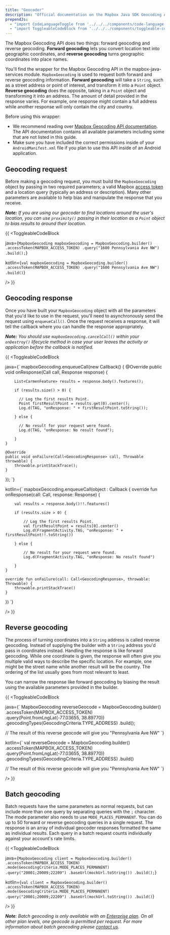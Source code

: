 ```yaml
---
title: "Geocoder"
description: "Official documentation on the Mapbox Java SDK Geocoding API"
prependJs:
  - "import CodeLanguageToggle from '../../../components/code-language-toggle';"
  - "import ToggleableCodeBlock from '../../../components/toggleable-code-block';"
---
```


The Mapbox Geocoding API does two things: forward geocoding and reverse geocoding. **Forward geocoding** lets you convert location text into geographic coordinates, and **reverse geocoding** turns geographic coordinates into place names.

You'll find the wrapper for the Mapbox Geocoding API in the mapbox-java-services module. `MapboxGeocoding` is used to request both forward and reverse geocoding information. **Forward geocoding** will take a `String`, such as a street address or point of interest, and transform it into a `Point` object. **Reverse geocoding** does the opposite, taking in a `Point` object and transforming it into an address. The amount of detail provided in the response varies. For example, one response might contain a full address while another response will only contain the city and country.

Before using this wrapper:

- We recommend reading over [Mapbox Geocoding API documentation](https://www.mapbox.com/api-documentation/search/#geocoding). The API documentation contains all available parameters including some that are not listed in this guide.
- Make sure you have included the correct permissions inside of your `AndroidManifest.xml` file if you plan to use this API inside of an Android application.

## Geocoding request

Before making a geocoding request, you must build the `MapboxGeocoding` object by passing in two required parameters; a valid Mapbox [access token](https://www.mapbox.com/help/define-access-token/) and a location query (typically an address or description). Many other parameters are available to help bias and manipulate the response that you receive.

_**Note:** If you are using our geocoder to find locations around the user's location, you can use `proximity()` passing in their location as a `Point` object to bias results to around their location._

{{
<CodeLanguageToggle id="geocoding-request" />
<ToggleableCodeBlock

java={`
MapboxGeocoding mapboxGeocoding = MapboxGeocoding.builder()
  .accessToken(MAPBOX_ACCESS_TOKEN)
  .query("1600 Pennsylvania Ave NW")
  .build();
`}

kotlin={`
val mapboxGeocoding = MapboxGeocoding.builder()
	.accessToken(MAPBOX_ACCESS_TOKEN)
	.query("1600 Pennsylvania Ave NW")
	.build()
`}

/>
}}

## Geocoding response

Once you have built your `MapboxGeocoding` object with all the parameters that you'd like to use in the request, you'll need to asynchronously send the request using `enqueueCall()`. Once the request receives a response, it will tell the callback where you can handle the response appropriately.

_**Note:** You should use `mapboxGeocoding.cancelCall()` within your `onDestroy()` lifecycle method in case your user leaves the activity or application before the callback is notified._

{{
<CodeLanguageToggle id="geocoding-response" />
<ToggleableCodeBlock

java={`
mapboxGeocoding.enqueueCall(new Callback<GeocodingResponse>() {
	@Override
	public void onResponse(Call<GeocodingResponse> call, Response<GeocodingResponse> response) {

		List<CarmenFeature> results = response.body().features();
	
		if (results.size() > 0) {
		  
		  // Log the first results Point.
		  Point firstResultPoint = results.get(0).center();
		  Log.d(TAG, "onResponse: " + firstResultPoint.toString());
		  
		} else {
		
		  // No result for your request were found.
		  Log.d(TAG, "onResponse: No result found");
		  
		}
	}
	
	@Override
	public void onFailure(Call<GeocodingResponse> call, Throwable throwable) {
		throwable.printStackTrace();
	}
});
`}

kotlin={`
mapboxGeocoding.enqueueCall(object : Callback<GeocodingResponse> {
	override fun onResponse(call: Call<GeocodingResponse>, response: Response<GeocodingResponse>) {

		val results = response.body()!!.features()
			
		if (results.size > 0) {
			
		    // Log the first results Point.
		    val firstResultPoint = results[0].center()
		    Log.d(FragmentActivity.TAG, "onResponse: " + firstResultPoint!!.toString())
			
		} else {
			
		    // No result for your request were found.
		    Log.d(FragmentActivity.TAG, "onResponse: No result found")
			
		}
	}
		
	override fun onFailure(call: Call<GeocodingResponse>, throwable: Throwable) {
		throwable.printStackTrace()
	}
})
`}

/>
}}


## Reverse geocoding

The process of turning coordinates into a `String` address is called reverse geocoding. Instead of supplying the builder with a `String` address you'd pass in coordinates instead. Handling the response is like forward geocoding. While one coordinate is given, the response will often give you multiple valid ways to describe the specific location. For example, one might be the street name while another result will be the country. The ordering of the list usually goes from most relevant to least.

You can narrow the response like forward geocoding by biasing the result using the available parameters provided in the builder.

{{
<CodeLanguageToggle id="reverse-geocoding" />
<ToggleableCodeBlock

java={`
MapboxGeocoding reverseGeocode = MapboxGeocoding.builder()
        .accessToken(MAPBOX_ACCESS_TOKEN)
        .query(Point.fromLngLat(-77.03655, 38.89770))
        .geocodingTypes(GeocodingCriteria.TYPE_ADDRESS)
        .build();

// The result of this reverse geocode will give you "Pennsylvania Ave NW"
`}

kotlin={`
val reverseGeocode = MapboxGeocoding.builder()
	.accessToken(MAPBOX_ACCESS_TOKEN)
	.query(Point.fromLngLat(-77.03655, 38.89770))
	.geocodingTypes(GeocodingCriteria.TYPE_ADDRESS)
	.build()

// The result of this reverse geocode will give you "Pennsylvania Ave NW"
`}

/>
}}

## Batch geocoding

<!-- enterprise -->

Batch requests have the same parameters as normal requests, but can include more than one query by separating queries with the `;` character. The mode parameter also needs to use `MODE_PLACES_PERMANENT`. You can do up to 50 forward or reverse geocoding queries in a single request. The response is an array of individual geocoder responses formatted the same as individual results. Each query in a batch request counts individually against your account's rate limits.

{{
<CodeLanguageToggle id="batch-geocoding" />
<ToggleableCodeBlock

java={`
MapboxGeocoding client = MapboxGeocoding.builder()
	.accessToken(MAPBOX_ACCESS_TOKEN)
	.mode(GeocodingCriteria.MODE_PLACES_PERMANENT)
	.query("20001;20009;22209")
	.baseUrl(mockUrl.toString())
	.build();
`}

kotlin={`
val client = MapboxGeocoding.builder()
	.accessToken(MAPBOX_ACCESS_TOKEN)
	.mode(GeocodingCriteria.MODE_PLACES_PERMANENT)
	.query("20001;20009;22209")
	.baseUrl(mockUrl.toString())
	.build()
`}

/>
}}

_**Note**: Batch geocoding is only available with an [Enterprise plan](https://www.mapbox.com/pricing/). On all other plan levels, one geocode is permitted per request. For more information about batch geocoding please [contact us](https://www.mapbox.com/contact/sales)._
